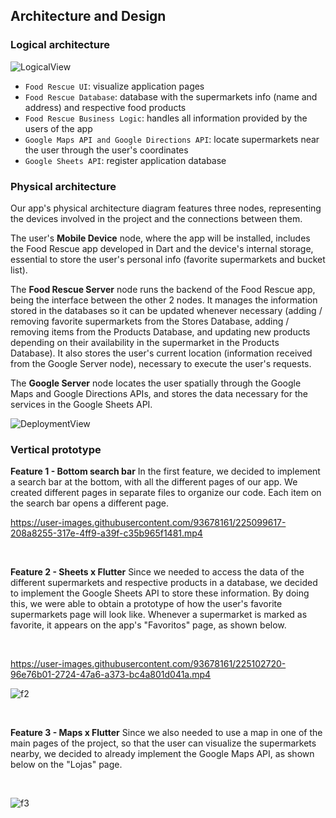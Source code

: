 ## Architecture and Design

### Logical architecture
![LogicalView](https://github.com/FEUP-LEIC-ES-2022-23/2LEIC09T3/blob/main/images/LogicalView.png)

- `Food Rescue UI`: visualize application pages
- `Food Rescue Database`: database with the supermarkets info (name and address) and respective food products
- `Food Rescue Business Logic`: handles all information provided by the users of the app
- `Google Maps API and Google Directions API`: locate supermarkets near the user through the user's coordinates
- `Google Sheets API`: register application database


### Physical architecture
Our app's physical architecture diagram features three nodes, representing the devices involved in the project and the connections between them.

The user's **Mobile Device** node, where the app will be installed, includes the Food Rescue app developed in Dart and the device's internal storage,
essential to store the user's personal info (favorite supermarkets and bucket list).

The **Food Rescue Server** node runs the backend of the Food Rescue app, being the interface between the other 2 nodes. It manages the information
stored in the databases so it can be updated whenever necessary (adding / removing favorite supermarkets from the Stores Database, adding / removing
items from the Products Database, and updating new products depending on their availability in the supermarket in the Products Database). It also stores
the user's current location (information received from the Google Server node), necessary to execute the user's requests.

The **Google Server** node locates the user spatially through the Google Maps and Google Directions APIs, and stores the data necessary for the services
in the Google Sheets API.

![DeploymentView](https://github.com/FEUP-LEIC-ES-2022-23/2LEIC09T3/blob/main/images/DeploymentView.png)


### Vertical prototype
**Feature 1 - Bottom search bar**
In the first feature, we decided to implement a search bar at the bottom, with all the different pages of our app.
We created different pages in separate files to organize our code. Each item on the search bar opens a different page.

https://user-images.githubusercontent.com/93678161/225099617-208a8255-317e-4ff9-a39f-c35b965f1481.mp4

&nbsp;

**Feature 2 - Sheets x Flutter**
Since we needed to access the data of the different supermarkets and respective products in a database, we decided
to implement the Google Sheets API to store these information. By doing this, we were able to obtain a prototype of
how the user's favorite supermarkets page will look like. Whenever a supermarket is marked as favorite, it appears
on the app's "Favoritos" page, as shown below.

&nbsp;

https://user-images.githubusercontent.com/93678161/225102720-96e76b01-2724-47a6-a373-bc4a801d041a.mp4

![f2](https://user-images.githubusercontent.com/93678161/225103043-5910a1b7-94e8-4555-9fad-f6c5bceccf89.png)

&nbsp;

**Feature 3 - Maps x Flutter**
Since we also needed to use a map in one of the main pages of the project, so that the user can visualize the
supermarkets nearby, we decided to already implement the Google Maps API, as shown below on the "Lojas" page.

&nbsp;

![f3](https://user-images.githubusercontent.com/93678161/225103816-7987fc53-eb12-4f3e-a0c3-97ce18b920fe.png)